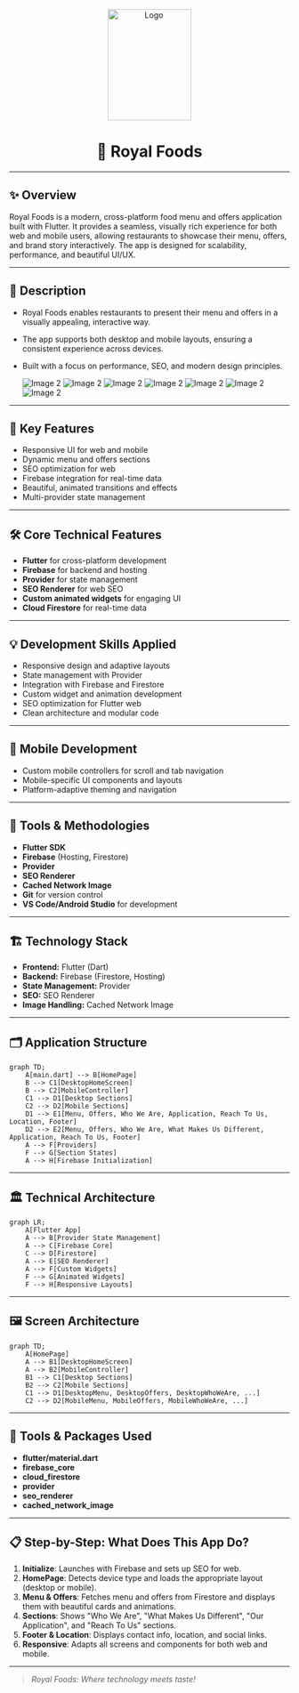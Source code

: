 
<div align="center">
  <a href="https://github.com/najeebaslan/meamar_app">
    <img src="https://firebasestorage.googleapis.com/v0/b/weddinghallbooking-2ba28.appspot.com/o/protiflio_images%2Froyal_food_logo.png?alt=media&token=2126be58-1c3c-4e70-8214-ccc438e7aac9" alt="Logo" width="150" height="200">
  </a>

# 🍔 **Royal Foods**
</div>

---

## ✨ Overview
Royal Foods is a modern, cross-platform food menu and offers application built with Flutter. It provides a seamless, visually rich experience for both web and mobile users, allowing restaurants to showcase their menu, offers, and brand story interactively. The app is designed for scalability, performance, and beautiful UI/UX.

---

## 📝 Description
- Royal Foods enables restaurants to present their menu and offers in a visually appealing, interactive way.
- The app supports both desktop and mobile layouts, ensuring a consistent experience across devices.
- Built with a focus on performance, SEO, and modern design principles.

  <td><img src="https://firebasestorage.googleapis.com/v0/b/weddinghallbooking-2ba28.appspot.com/o/protiflio_images%2Froyal_food-1.jpg?alt=media&token=42e0cbcd-c8bd-4a0e-afc5-27ce00657752" alt="Image 2"></td>
  <td><img src="https://firebasestorage.googleapis.com/v0/b/weddinghallbooking-2ba28.appspot.com/o/protiflio_images%2Froyal_food-2.jpg?alt=media&token=6891c20c-3748-436b-ae45-41f70a6f2c5b" alt="Image 2"></td>
  <td><img src="https://firebasestorage.googleapis.com/v0/b/weddinghallbooking-2ba28.appspot.com/o/protiflio_images%2Froyal_food-3.jpg?alt=media&token=37cbdbdb-a276-4c2a-b3f2-541f78e30a82" alt="Image 2"></td>
  <td><img src="https://firebasestorage.googleapis.com/v0/b/weddinghallbooking-2ba28.appspot.com/o/protiflio_images%2Froyal_food-4.jpg?alt=media&token=4579b274-121b-430e-894d-29a380a4dec2" alt="Image 2"></td>
  <td><img src="https://firebasestorage.googleapis.com/v0/b/weddinghallbooking-2ba28.appspot.com/o/protiflio_images%2Froyal_food-dashbord-1.jpg?alt=media&token=15ed7db3-7b8f-421e-b623-e8e6bb0eff63" alt="Image 2"></td>
  <td><img src="https://firebasestorage.googleapis.com/v0/b/weddinghallbooking-2ba28.appspot.com/o/protiflio_images%2Froyal_food-dashbord-2.jpg?alt=media&token=9efce09a-14ec-43f3-a0b0-a93e4b09866f" alt="Image 2"></td>
  <td><img src="https://firebasestorage.googleapis.com/v0/b/weddinghallbooking-2ba28.appspot.com/o/protiflio_images%2Froyal_food-dashbord-3.jpg?alt=media&token=e1244e8e-f034-4654-b947-c1ea920ce328" alt="Image 2"></td>
---

## 🚀 Key Features
- Responsive UI for web and mobile
- Dynamic menu and offers sections
- SEO optimization for web
- Firebase integration for real-time data
- Beautiful, animated transitions and effects
- Multi-provider state management

---

## 🛠️ Core Technical Features
- **Flutter** for cross-platform development
- **Firebase** for backend and hosting
- **Provider** for state management
- **SEO Renderer** for web SEO
- **Custom animated widgets** for engaging UI
- **Cloud Firestore** for real-time data

---

## 💡 Development Skills Applied
- Responsive design and adaptive layouts
- State management with Provider
- Integration with Firebase and Firestore
- Custom widget and animation development
- SEO optimization for Flutter web
- Clean architecture and modular code

---

## 📱 Mobile Development
- Custom mobile controllers for scroll and tab navigation
- Mobile-specific UI components and layouts
- Platform-adaptive theming and navigation

---

## 🧰 Tools & Methodologies
- **Flutter SDK**
- **Firebase** (Hosting, Firestore)
- **Provider**
- **SEO Renderer**
- **Cached Network Image**
- **Git** for version control
- **VS Code/Android Studio** for development

---

## 🏗️ Technology Stack
- **Frontend:** Flutter (Dart)
- **Backend:** Firebase (Firestore, Hosting)
- **State Management:** Provider
- **SEO:** SEO Renderer
- **Image Handling:** Cached Network Image

---

## 🗂️ Application Structure
```mermaid
graph TD;
    A[main.dart] --> B[HomePage]
    B --> C1[DesktopHomeScreen]
    B --> C2[MobileController]
    C1 --> D1[Desktop Sections]
    C2 --> D2[Mobile Sections]
    D1 --> E1[Menu, Offers, Who We Are, Application, Reach To Us, Location, Footer]
    D2 --> E2[Menu, Offers, Who We Are, What Makes Us Different, Application, Reach To Us, Footer]
    A --> F[Providers]
    F --> G[Section States]
    A --> H[Firebase Initialization]
```

---

## 🏛️ Technical Architecture
```mermaid
graph LR;
    A[Flutter App]
    A --> B[Provider State Management]
    A --> C[Firebase Core]
    C --> D[Firestore]
    A --> E[SEO Renderer]
    A --> F[Custom Widgets]
    F --> G[Animated Widgets]
    F --> H[Responsive Layouts]
```

---

## 🖼️ Screen Architecture
```mermaid
graph TD;
    A[HomePage]
    A --> B1[DesktopHomeScreen]
    A --> B2[MobileController]
    B1 --> C1[Desktop Sections]
    B2 --> C2[Mobile Sections]
    C1 --> D1[DesktopMenu, DesktopOffers, DesktopWhoWeAre, ...]
    C2 --> D2[MobileMenu, MobileOffers, MobileWhoWeAre, ...]
```

---

## 🧩 Tools & Packages Used
- **flutter/material.dart**
- **firebase_core**
- **cloud_firestore**
- **provider**
- **seo_renderer**
- **cached_network_image**

---

## 📋 Step-by-Step: What Does This App Do?
1. **Initialize**: Launches with Firebase and sets up SEO for web.
2. **HomePage**: Detects device type and loads the appropriate layout (desktop or mobile).
3. **Menu & Offers**: Fetches menu and offers from Firestore and displays them with beautiful cards and animations.
4. **Sections**: Shows "Who We Are", "What Makes Us Different", "Our Application", and "Reach To Us" sections.
5. **Footer & Location**: Displays contact info, location, and social links.
6. **Responsive**: Adapts all screens and components for both web and mobile.

---

> _Royal Foods: Where technology meets taste!_ 
